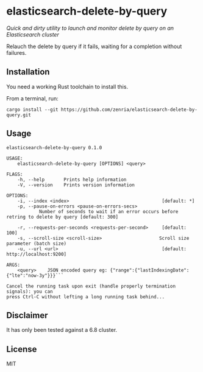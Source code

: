 # elasticsearch-delete-by-query

_Quick and dirty utility to launch and monitor delete by query on an Elasticsearch cluster_

Relauch the delete by query if it fails, waiting for a completion without failures.

## Installation

You need a working Rust toolchain to install this.

From a terminal, run:

```
cargo install --git https://github.com/zenria/elasticsearch-delete-by-query.git
```

## Usage

```
elasticsearch-delete-by-query 0.1.0

USAGE:
    elasticsearch-delete-by-query [OPTIONS] <query>

FLAGS:
    -h, --help       Prints help information
    -V, --version    Prints version information

OPTIONS:
    -i, --index <index>                                  [default: *]
    -p, --pause-on-errors <pause-on-errors-secs>
            Number of seconds to wait if an error occurs before retring to delete by query [default: 300]

    -r, --requests-per-seconds <requests-per-second>     [default: 100]
    -s, --scroll-size <scroll-size>                     Scroll size parameter (batch size)
    -u, --url <url>                                      [default: http://localhost:9200]

ARGS:
    <query>    JSON encoded query eg: {"range":{"lastIndexingDate":{"lte":"now-3y"}}}```

Cancel the running task upon exit (handle properly termination signals): you can 
press Ctrl-C without lefting a long running task behind...
```

## Disclaimer

It has only been tested against a 6.8 cluster.

## License

MIT
